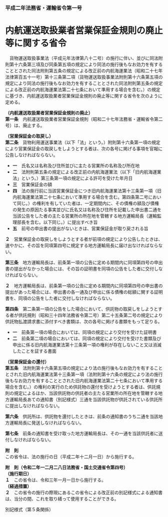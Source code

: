 ### 平成二年法務省・運輸省令第一号  
# 内航運送取扱業者営業保証金規則の廃止等に関する省令  
　貨物運送取扱事業法（平成元年法律第八十二号）の施行に伴い、並びに同法附則第十六条第三項及び同条第五項の規定により同法の施行後もなお効力を有することとされた同法附則第五条の規定による改正前の内航海運業法（昭和二十七年法律第百五十一号）第十三条第二項（貨物運送取扱事業法附則第十六条第五項の規定により同法の施行後もなお効力を有することとされた同法附則第五条の規定による改正前の内航海運業法第二十七条において準用する場合を含む。）の規定に基づき、内航運送取扱業者営業保証金規則の廃止等に関する省令を次のように定める。  
  
**（内航運送取扱業者営業保証金規則の廃止）**  
**第一条**　内航運送取扱業者営業保証金規則（昭和二十七年法務省・運輸省令第二号）は、廃止する。  
  
**（営業保証金の取戻し）**  
**第二条**　貨物利用運送事業法（以下「法」という。）附則第十六条第一項の規定により営業保証金の取戻しをしようとする者は、次の各号に掲げる事項を官報に公告しなければならない。  
* **一**　氏名又は名称及び住所並びに主たる営業所の名称及び所在地  
* **二**　法附則第五条の規定による改正前の内航海運業法（以下「旧内航海運業法」という。）第三条第一項の規定による許可を受けた年月日  
* **三**　営業保証金の額  
* **四**　法の施行前に当該営業保証金につき旧内航海運業法第十三条第一項（旧内航海運業法第二十七条において準用する場合を含む。第四条第二号において同じ。）の権利を有していた者は、一定期間内に、その債権の額及び債権の発生の原因たる事実並びに氏名又は名称及び住所を記載した申出書二通を当該公告をした者の主たる営業所の所在地を管轄する地方運輸局長（運輸監理部長を含む。以下同じ。）に提出すべき旨  
* **五**　前号の申出書の提出がないときは、営業保証金が取り戻される旨  
  
**２**　営業保証金の取戻しをしようとする者が前項の規定により公告したときは、速やかに、その旨を同項第四号に規定する地方運輸局長に届け出なければならない。  
  
**第三条**　地方運輸局長は、前条第一項の公告に定める期間内に同項第四号の申出書の提出がなかった場合には、その旨の証明書を同項の公告をした者に交付しなければならない。  
  
**２**　地方運輸局長は、前条第一項の公告に定める期間内に同項第四号の申出書の提出があった場合には、申出書の各一通及び申出に係る債権の総額に関する証明書を、同項の公告をした者に交付しなければならない。  
  
**第四条**　第二条第一項の公告をした場合において、供託物の取戻しをしようとする者が供託規則（昭和三十四年法務省令第二号）第二十五条第二号の規定により供託物払渡請求書に添付すべき書類は、次の各号に掲げる書類をもって足りる。  
* **一**　前条第一項の場合においては、同項の規定により交付を受けた証明書  
* **二**　前条第二項の場合においては、同項の規定により交付を受けた書類及び申出に係る旧内航海運業法第十三条第一項の権利が存在しないこと又は消滅したことを証する書面  
  
**（営業保証金の還付）**  
**第五条**　法附則第十六条第五項の規定により法の施行後もなお効力を有することとされた旧内航海運業法第十三条第一項（法附則第十六条の規定により法の施行後もなお効力を有することとされた旧内航海運業法第二十七条において準用する場合を含む。）の権利の実行のため供託物の還付を受けようとする者は、供託規則の規定によるほか、当該供託物の供託者の主たる営業所の所在地を管轄する地方運輸局長あての通知書（別記様式）三通を当該供託物が供託されている供託所に提出しなければならない。  
  
**第六条**　供託所は、供託物を還付したときは、前条の通知書のうち二通を当該地方運輸局長に発送しなければならない。  
  
**第七条**　前条の通知書を受け取った地方運輸局長は、その一通を当該供託者に送付しなければならない。  
  
**附　則**  
この省令は、法の施行の日（平成二年十二月一日）から施行する。  
  
**附　則（令和二年一二月二八日法務省・国土交通省令第四号）**  
**（施行期日）**  
**１**　この省令は、令和三年一月一日から施行する。  
**（経過措置）**  
**２**　この省令の施行の際現にあるこの省令による改正前の別記様式による通知書は、当分の間、これを取り繕って使用することができる。  
  
別記様式（第５条関係）
          
        